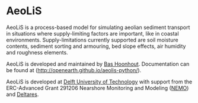 # AeoLiS
AeoLiS is a process-based model for simulating aeolian sediment
transport in situations where supply-limiting factors are important,
like in coastal environments. Supply-limitations currently supported
are soil moisture contents, sediment sorting and armouring, bed slope
effects, air humidity and roughness elements.

AeoLiS is developed and maintained by [Bas
Hoonhout](b.m.hoonhout@tudelft.nl). Documentation can be found at
(http://openearth.github.io/aeolis-python/).

AeoLiS is developed at [Delft University of
Technology](http://www.tudelft.nl) with support from the ERC-Advanced
Grant 291206 Nearshore Monitoring and Modeling
([NEMO](http://nemo.citg.tudelft.nl>)) and
[Deltares](http://www.deltares.nl>).

